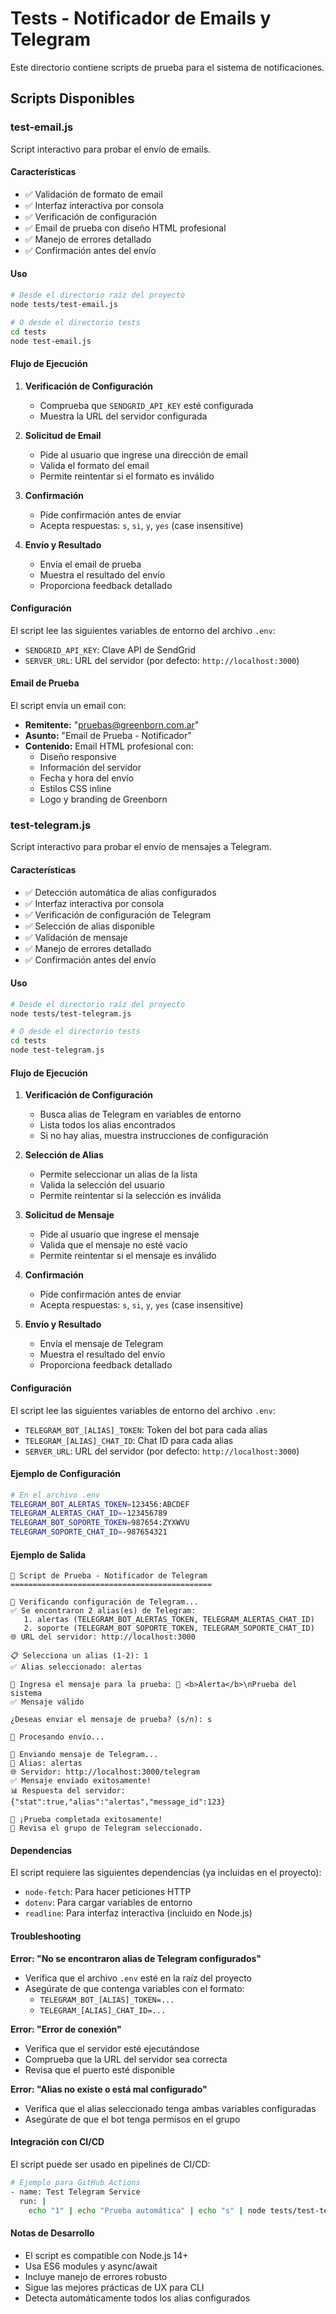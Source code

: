 # Tests - Notificador de Emails y Telegram

Este directorio contiene scripts de prueba para el sistema de notificaciones.

## Scripts Disponibles

### test-email.js

Script interactivo para probar el envío de emails.

#### Características

- ✅ Validación de formato de email
- ✅ Interfaz interactiva por consola
- ✅ Verificación de configuración
- ✅ Email de prueba con diseño HTML profesional
- ✅ Manejo de errores detallado
- ✅ Confirmación antes del envío

#### Uso

```bash
# Desde el directorio raíz del proyecto
node tests/test-email.js

# O desde el directorio tests
cd tests
node test-email.js
```

#### Flujo de Ejecución

1. **Verificación de Configuración**
   - Comprueba que `SENDGRID_API_KEY` esté configurada
   - Muestra la URL del servidor configurada

2. **Solicitud de Email**
   - Pide al usuario que ingrese una dirección de email
   - Valida el formato del email
   - Permite reintentar si el formato es inválido

3. **Confirmación**
   - Pide confirmación antes de enviar
   - Acepta respuestas: `s`, `si`, `y`, `yes` (case insensitive)

4. **Envío y Resultado**
   - Envía el email de prueba
   - Muestra el resultado del envío
   - Proporciona feedback detallado

#### Configuración

El script lee las siguientes variables de entorno del archivo `.env`:

- `SENDGRID_API_KEY`: Clave API de SendGrid
- `SERVER_URL`: URL del servidor (por defecto: `http://localhost:3000`)

#### Email de Prueba

El script envía un email con:

- **Remitente:** "pruebas@greenborn.com.ar"
- **Asunto:** "Email de Prueba - Notificador"
- **Contenido:** Email HTML profesional con:
  - Diseño responsive
  - Información del servidor
  - Fecha y hora del envío
  - Estilos CSS inline
  - Logo y branding de Greenborn

### test-telegram.js

Script interactivo para probar el envío de mensajes a Telegram.

#### Características

- ✅ Detección automática de alias configurados
- ✅ Interfaz interactiva por consola
- ✅ Verificación de configuración de Telegram
- ✅ Selección de alias disponible
- ✅ Validación de mensaje
- ✅ Manejo de errores detallado
- ✅ Confirmación antes del envío

#### Uso

```bash
# Desde el directorio raíz del proyecto
node tests/test-telegram.js

# O desde el directorio tests
cd tests
node test-telegram.js
```

#### Flujo de Ejecución

1. **Verificación de Configuración**
   - Busca alias de Telegram en variables de entorno
   - Lista todos los alias encontrados
   - Si no hay alias, muestra instrucciones de configuración

2. **Selección de Alias**
   - Permite seleccionar un alias de la lista
   - Valida la selección del usuario
   - Permite reintentar si la selección es inválida

3. **Solicitud de Mensaje**
   - Pide al usuario que ingrese el mensaje
   - Valida que el mensaje no esté vacío
   - Permite reintentar si el mensaje es inválido

4. **Confirmación**
   - Pide confirmación antes de enviar
   - Acepta respuestas: `s`, `si`, `y`, `yes` (case insensitive)

5. **Envío y Resultado**
   - Envía el mensaje de Telegram
   - Muestra el resultado del envío
   - Proporciona feedback detallado

#### Configuración

El script lee las siguientes variables de entorno del archivo `.env`:

- `TELEGRAM_BOT_[ALIAS]_TOKEN`: Token del bot para cada alias
- `TELEGRAM_[ALIAS]_CHAT_ID`: Chat ID para cada alias
- `SERVER_URL`: URL del servidor (por defecto: `http://localhost:3000`)

#### Ejemplo de Configuración

```bash
# En el archivo .env
TELEGRAM_BOT_ALERTAS_TOKEN=123456:ABCDEF
TELEGRAM_ALERTAS_CHAT_ID=-123456789
TELEGRAM_BOT_SOPORTE_TOKEN=987654:ZYXWVU
TELEGRAM_SOPORTE_CHAT_ID=-987654321
```

#### Ejemplo de Salida

```
🚀 Script de Prueba - Notificador de Telegram
=============================================

🔧 Verificando configuración de Telegram...
✅ Se encontraron 2 alias(es) de Telegram:
   1. alertas (TELEGRAM_BOT_ALERTAS_TOKEN, TELEGRAM_ALERTAS_CHAT_ID)
   2. soporte (TELEGRAM_BOT_SOPORTE_TOKEN, TELEGRAM_SOPORTE_CHAT_ID)
🌐 URL del servidor: http://localhost:3000

📋 Selecciona un alias (1-2): 1
✅ Alias seleccionado: alertas

💬 Ingresa el mensaje para la prueba: 🚨 <b>Alerta</b>\nPrueba del sistema
✅ Mensaje válido

¿Deseas enviar el mensaje de prueba? (s/n): s

🔄 Procesando envío...

📱 Enviando mensaje de Telegram...
📍 Alias: alertas
🌐 Servidor: http://localhost:3000/telegram
✅ Mensaje enviado exitosamente!
📊 Respuesta del servidor: {"stat":true,"alias":"alertas","message_id":123}

🎉 ¡Prueba completada exitosamente!
📱 Revisa el grupo de Telegram seleccionado.
```

#### Dependencias

El script requiere las siguientes dependencias (ya incluidas en el proyecto):

- `node-fetch`: Para hacer peticiones HTTP
- `dotenv`: Para cargar variables de entorno
- `readline`: Para interfaz interactiva (incluido en Node.js)

#### Troubleshooting

**Error: "No se encontraron alias de Telegram configurados"**
- Verifica que el archivo `.env` esté en la raíz del proyecto
- Asegúrate de que contenga variables con el formato:
  - `TELEGRAM_BOT_[ALIAS]_TOKEN=...`
  - `TELEGRAM_[ALIAS]_CHAT_ID=...`

**Error: "Error de conexión"**
- Verifica que el servidor esté ejecutándose
- Comprueba que la URL del servidor sea correcta
- Revisa que el puerto esté disponible

**Error: "Alias no existe o está mal configurado"**
- Verifica que el alias seleccionado tenga ambas variables configuradas
- Asegúrate de que el bot tenga permisos en el grupo

#### Integración con CI/CD

El script puede ser usado en pipelines de CI/CD:

```bash
# Ejemplo para GitHub Actions
- name: Test Telegram Service
  run: |
    echo "1" | echo "Prueba automática" | echo "s" | node tests/test-telegram.js
```

#### Notas de Desarrollo

- El script es compatible con Node.js 14+
- Usa ES6 modules y async/await
- Incluye manejo de errores robusto
- Sigue las mejores prácticas de UX para CLI
- Detecta automáticamente todos los alias configurados 